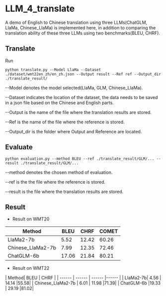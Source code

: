 # LLM_4_translate
A demo of English to Chinese translation using three LLMs(ChatGLM, LlaMa, Chinese_LlaMa) is implemented here, in addition to comparing the translation ability of these three LLMs using two benchmarks(BLEU, CHRF).

## Translate
Run
```
python translate.py --Model LlaMa --Dataset ./dataset/wmt22en_zh/en_zh.json --Output result --Ref ref --Output_dir ./translate_result/
```
--Model denotes the model selected(LlaMa, GLM, Chinese_LlaMa).

--Dataset indicates the location of the dataset, the data needs to be saved in a json file based on the Chinese and English parts.

--Output is the name of the file where the translation results are stored.

--Ref is the name of the file where the reference is stored.

--Output_dir is the folder where Output and Reference are located.

## Evaluate
```
python evaluation.py --method BLEU --ref ./translate_result/GLM/... --result ./translate_result/GLM/...
```
--method denotes the chosen method of evaluation.

--ref is the the file where the reference is stored.

--result is the file where the translation results are stored.

## Result
* Result on WMT20

| Method| BLEU | CHRF |COMET|
| ------ | ------ | ------ |------|
| LlaMa2-7b| 5.52  | 12.42  |60.26|
| Chinese_LlaMa2-7b  | 7.99  | 12.35  |72.46|
| ChatGLM-6b  | 17.06  | 21.84  |80.21|

* Result on WMT22


| Method| BLEU | CHRF |
| ------ | ------ | ------ |------ |
| LlaMa2-7b|  4.56 | 14.14  |55.58|
| Chinese_LlaMa2-7b  |  6.01 | 11.98  |71.39|
| ChatGLM-6b  |19.33   |  29.19 |81.02|

